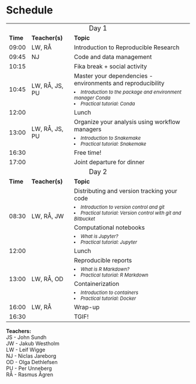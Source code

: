 # Schedule

<table>
  <tr>
    <td colspan="3">
      <font size="4">
      <center> Day 1 </center>
    </td>
  </tr>
  <tr>
    <td> <font size="3"><b>Time</b> </td>
    <td> <font size="3"><b>Teacher(s)</b> </td>
    <td> <font size="3"><b>Topic</b> </td>
  </tr>
  <tr>
    <td> <font size="3"> 09:00
    <td> <font size="3"> LW, RÅ </td>
    <td> <font size="3"> Introduction to Reproducible Research </td>
  </tr>
  <tr>
    <td> <font size="3"> 09:45 </td>
    <td> <font size="3"> NJ </td>
    <td> <font size="3"> Code and data management </td>
  </tr>
  <tr>
    <td> <font size="3"> 10:15 </td>
    <td> </td>
    <td> <font size="3"> Fika break + social activity </td>
  </tr>
  <tr>
    <td rowspan="2"> <font size="3"> 10:45 </td>
    <td rowspan="2"> <font size="3"> LW, RÅ, JS, PU </td>
    <td> <font size="3"> Master your dependencies - environments and reproducibility </td>
  </tr>
  <tr>
    <td>
      <font size="2"><i>
      <li> Introduction to the package and environment manager Conda </li>
      <li> Practical tutorial: Conda </li>
    </td>
  </tr>
  <tr>
    <td> <font size="3"> 12:00  </td>
    <td> </td>
    <td> <font size="3"> Lunch </td>
  </tr>
  <tr>
    <td rowspan="2"> <font size="3"> 13:00 </td>
    <td rowspan="2"> <font size="3"> LW, RÅ, JS, PU </td>
    <td> <font size="3"> Organize your analysis using workflow managers </td>
  </tr>
  <tr>
    <td>
      <font size="2"><i>
      <li> Introduction to Snakemake
      <li> Practical tutorial: Snakemake
    </td>
  </tr>
  <tr>
    <td> <font size="3"> 16:30 </td>
    <td> </td>
    <td> <font size="3"> Free time!</td>
  </tr>
  <tr>
    <td> <font size="3"> 17:00 </td>
    <td> </td>
    <td> <font size="3"> Joint departure for dinner</td>
  </tr>
  <tr>
    <td colspan="3">
      <font size="4">
      <center> Day 2 </center>
    </td>
  </tr>
  <tr>
    <td> <font size="3"><b>Time</b> </td>
    <td> <font size="3"><b>Teacher(s)</b> </td>
    <td> <font size="3"><b>Topic</b> </td>
  </tr>
  <tr>
    <td rowspan="4"> <font size="3"> 08:30 </td>
    <td rowspan="4"> <font size="3"> LW, RÅ, JW </td>
    <td> <font size="3"> Distributing and version tracking your code </td>
  </tr>
  <tr>
    <td>
      <font size="2"><i>
      <li> Introduction to version control and git
      <li> Practical tutorial: Version control with git and Bitbucket
    </td>
  </tr>
  <tr>
    <td> <font size="3"> Computational notebooks </td>
  </tr>
  <tr>
    <td>
      <font size="2"><i>
      <li> What is Jupyter?
      <li> Practical tutorial: Jupyter
    </td>
  </tr>
  <tr>
    <td> <font size="3"> 12:00<td>  </td>
    <td> <font size="3"> Lunch </td>
  </tr>
  <tr>
    <td rowspan="4"> <font size="3"> 13:00 </td>
    <td rowspan="4"> <font size="3"> LW, RÅ, OD </td>
    <td> <font size="3"> Reproducible reports </td>
  </tr>
  <tr>
    <td>
      <font size="2"><i>
      <li> What is R Markdown?
      <li> Practical tutorial: R Markdown
    </td>
  </tr>
  <tr>
    <td> <font size="3"> Containerization </td>
  </tr>
  <tr>
    <td>
      <font size="2"><i>
      <li> Introduction to containers
      <li> Practical tutorial: Docker
    </td>
  </tr>
  <tr>
    <td> <font size="3"> 16:00 </td>
    <td> <font size="3"> LW, RÅ </td>
    <td> <font size="3"> Wrap-up </td>
  </tr>
  <tr>
    <td> <font size="3"> 16:30 </td>
    <td>  </td>
    <td> <font size="3"> TGIF! </td>
  </tr>
</table>

**Teachers:**  
JS - John Sundh  
JW - Jakub Westholm  
LW - Leif Wigge  
NJ - Niclas Jareborg  
OD - Olga Dethlefsen  
PU - Per Unneberg  
RÅ - Rasmus Ågren  
